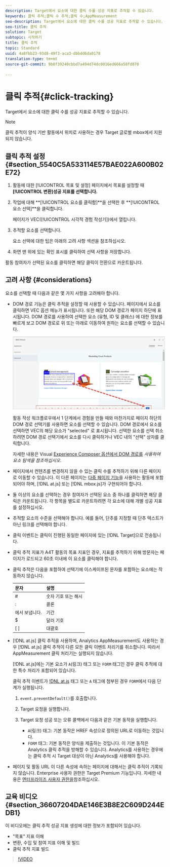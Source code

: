 ```yaml
---
description: Target에서 요소에 대한 클릭 수를 성공 지표로 추적할 수 있습니다.
keywords: 클릭 추적;클릭 수 추적;클릭 수;AppMeasurement
seo-description: Target에서 요소에 대한 클릭 수를 성공 지표로 추적할 수 있습니다.
seo-title: 클릭 추적
solution: Target
subtopic: 시작하기
title: 클릭 추적
topic: Standard
uuid: 4a8fbb23-93d8-49f3-aca3-dbbdd6da0178
translation-type: tm+mt
source-git-commit: 9b8f39240cbbd7a494d74dc0016ed666a58fd870

---
```



# 클릭 추적{#click-tracking}

Target에서 요소에 대한 클릭 수를 성공 지표로 추적할 수 있습니다.

>[!NOTE]
>
>클릭 추적이 양식 기반 활동에서 위치로 사용하는 경우 Target 글로벌 mbox에서 지원되지 않습니다.

## 클릭 추적 설정 {#section_5540C5A533114E57BAE022A600B02E72}

1. 활동에 대한 [!UICONTROL 목표 및 설정] 페이지에서 목표를 설정할 때 **[!UICONTROL 변환]성공 지표를 선택합니다.**
1. 작업에 대해 **[!UICONTROL 요소를 클릭함]**을 선택한 후 **[!UICONTROL 요소 선택]**을 클릭합니다.

   페이지가 VEC([!UICONTROL 시각적 경험 작성기])에서 열립니다.

1. 추적할 요소를 선택합니다.

   요소 선택에 대한 팁은 아래의 고려 사항 섹션을 참조하십시오.

1. 화면 맨 위에 있는 확인 표시를 클릭하여 선택 사항을 저장합니다.

활동 참여자가 선택된 요소를 클릭하면 해당 클릭이 전환으로 카운트됩니다.

## 고려 사항 {#considerations}

요소를 선택할 때 다음과 같은 몇 가지 사항을 고려해야 합니다.

* DOM 경로 기능은 클릭 추적을 설정할 때 사용할 수 있습니다. 페이지에서 요소를 클릭하면 VEC 옵션 메뉴가 표시됩니다. 또한 해당 DOM 경로가 페이지 하단에 표시됩니다. DOM 경로를 사용하여 선택한 요소 (유형, ID 및 클래스) 에 대한 정보를 빠르게 보고 DOM 경로로 위 또는 아래로 이동하여 원하는 요소를 선택할 수 있습니다.

   ![DOM 패스 일러스트레이션](/help/c-activities/r-success-metrics/assets/click-tracking-dom.png)

   활동 작성 워크플로우에서 1 단계에서 경험을 만들 때와 마찬가지로 페이지 하단의 DOM 경로 선택기를 사용하면 요소를 선택할 수 있습니다. DOM 경로에서 요소를 선택하면 VEC의 해당 요소가 &quot;selected&quot; 로 표시됩니다. 선택한 요소를 선택 취소하려면 DOM 경로 선택기에서 요소를 다시 클릭하거나 VEC 내의 &quot;선택&quot; 상자를 클릭합니다.

   자세한 내용은 Visual [Experience Composer 옵션에서 DOM 경로를](/help/c-experiences/c-visual-experience-composer/viztarget-options.md#dom-path) *사용하여 요소 탐색을 참조하십시오*.

* 페이지에서 컨텐츠를 변경하지 않을 수 있는 클릭 수를 추적하기 위해 다른 페이지로 이동할 수 있습니다. 이 다른 페이지는 [다중 페이지 기능](../../c-experiences/c-visual-experience-composer/multipage-activity.md#concept_277E096063E14813AC5D8EDFA1D2ED48)을 사용하는 활동에 포함되어야 하며, [!DNL at.js] 또는 [!DNL mbox.js]가 구현되어야 합니다.
* 둘 이상의 요소를 선택하는 경우 참여자가 선택된 요소 중 하나를 클릭하면 해당 클릭은 카운트됩니다. 각 항목을 별도로 카운트하려면 각 요소에 대해 개별 성공 지표를 설정하십시오.
* 추적할 요소의 수준을 선택해야 합니다. 예를 들어, 단추를 지정할 때 단추 텍스트가 아닌 링크를 선택해야 합니다.
* 클릭 이벤트는 클릭이 진행된 동일한 페이지에 있는 [!DNL Target]으로 전송됩니다.
* 클릭 추적 지표가 A4T 활동의 목표 지표인 경우, 지표를 추적하기 위해 방문자는 페이지가 로드되고 60초 이내에 이 요소를 클릭해야 합니다.
* 클릭 추적은 다음을 포함하여 선택기에 이스케이프된 문자를 포함하는 요소에는 작동하지 않습니다.

   | 문자 | 설명 |
   |---|---|
   | # | 숫자 기호 또는 해시 |
   | : | 콜론 |
   | 에서 보냅니다. | 기간 |
   | $ | 달러 기호 |
   | [ ] | 대괄호 |

* [!DNL at.js] 클릭 추적을 사용하며, Analytics AppMeasurement도 사용하는 경우 [!DNL at.js] 클릭 추적이 다른 모든 클릭 이벤트 처리기를 취소합니다. 따라서 AppMeasurement 클릭 처리기는 실행되지 않습니다.

   [!DNL at.js]에는 기본 요소가 `A`(링크) 태그 또는 `FORM` 태그인 경우 클릭 추적에 대한 특수 처리가 포함되어 있습니다.

   클릭 추적 이벤트가 [!DNL at.js](링크) 태그 또는 `A` 태그에 첨부된 경우 `FORM`에서 다음 단계가 실행됩니다.

   1. `event.preventDefault()`를 호출합니다.

   1. Target 요청을 실행합니다.

   1. Target 요청 성공 또는 오류 콜백에서 다음과 같은 기본 동작을 실행합니다.

      * `A`(링크) 태그: 기본 동작은 HREF 속성으로 정의된 URL로 이동하는 것입니다.
      * `FORM` 태그: 기본 동작은 양식을 제출하는 것입니다.
   이 기본 동작은 Analytics 클릭 추적을 방해할 수 있습니다. Analytics를 사용하는 경우에는 클릭 추적 시 Target 대상이 아닌 Analytics를 사용해야 합니다.

* 페이지 및 활동 URL 이 다른 속성에 속하는 페이지에 대해서는 클릭 추적이 기록되지 않습니다. Enterprise 사용자 권한은 Target Premium 기능입니다. 자세한 내용은 [엔터프라이즈 사용자 권한을](/help/administrating-target/c-user-management/property-channel/property-channel.md)참조하십시오.

## 교육 비디오 {#section_36607204DAE146E3B8E2C609D244EDB1}

이 비디오에는 클릭 추적 성공 지표 생성에 대한 정보가 포함되어 있습니다.

* &quot;목표&quot; 지표 이해
* 변환, 수입 및 참여 지표 이해 및 빌드
* 클릭 추적 지표 빌드

>[!VIDEO](https://video.tv.adobe.com/v/17380)